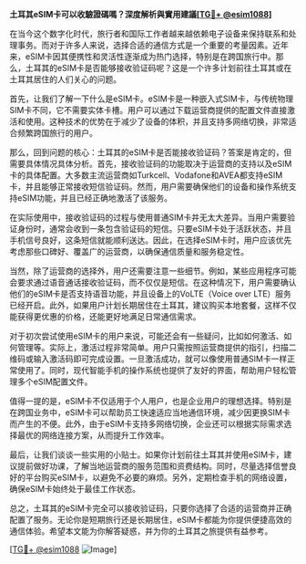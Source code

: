 **土耳其eSIM卡可以收驗證碼嗎？深度解析與實用建議[[TG💪+ @esim1088](https://t.me/s/esim1088)]**

在当今这个数字化时代，旅行者和国际工作者越来越依赖电子设备来保持联系和处理事务。而对于许多人来说，选择合适的通信方式是一个重要的考量因素。近年来，eSIM卡因其便携性和灵活性逐渐成为热门选择，特别是在跨国旅行中。那么，土耳其的eSIM卡是否能够接收验证码呢？这是一个许多计划前往土耳其或在土耳其居住的人们关心的问题。

首先，让我们了解一下什么是eSIM卡。eSIM卡是一种嵌入式SIM卡，与传统物理SIM卡不同，它不需要实体卡槽。用户可以通过下载运营商提供的配置文件直接激活和使用。这种技术的优势在于减少了设备的体积，并且支持多网络切换，非常适合频繁跨国旅行的用户。

那么，回到问题的核心：土耳其的eSIM卡是否能接收验证码？答案是肯定的，但需要具体情况具体分析。首先，接收验证码的功能取决于运营商的支持以及eSIM卡的具体配置。大多数主流运营商如Turkcell、Vodafone和AVEA都支持eSIM卡，并且能够正常接收短信验证码。然而，用户需要确保他们的设备和操作系统支持eSIM功能，并且已经正确地激活了该服务。

在实际使用中，接收验证码的过程与使用普通SIM卡并无太大差异。当用户需要验证身份时，通常会收到一条包含验证码的短信。只要eSIM卡处于活跃状态，并且手机信号良好，这条短信就能顺利送达。因此，在选择eSIM卡时，用户应该优先考虑那些口碑好、覆盖广的运营商，以确保通信质量和服务稳定性。

当然，除了运营商的选择外，用户还需要注意一些细节。例如，某些应用程序可能会要求通过语音通话接收验证码，而不仅仅是短信。在这种情况下，用户需要确认他们的eSIM卡是否支持语音功能，并且设备上的VoLTE（Voice over LTE）服务已经开启。此外，如果用户计划长期居住在土耳其，建议购买本地套餐，这样不仅能获得更优惠的价格，还能更好地满足日常通信需求。

对于初次尝试使用eSIM卡的用户来说，可能还会有一些疑问，比如如何激活、如何管理等。实际上，激活过程非常简单。用户只需按照运营商提供的指引，扫描二维码或输入激活码即可完成设置。一旦激活成功，就可以像使用普通SIM卡一样正常使用了。同时，现代智能手机的操作系统也提供了友好的界面，帮助用户轻松管理多个eSIM配置文件。

值得一提的是，eSIM卡不仅适用于个人用户，也是企业用户的理想选择。特别是在跨国业务中，eSIM卡可以帮助员工快速适应当地通信环境，减少因更换SIM卡而产生的不便。此外，由于eSIM卡支持多网络切换，企业还可以根据实际需求选择最优的网络连接方案，从而提升工作效率。

最后，让我们谈谈一些实用的小贴士。如果你计划前往土耳其并使用eSIM卡，建议提前做好功课，了解当地运营商的服务范围和资费结构。同时，尽量选择信誉良好的平台购买eSIM卡，以避免不必要的麻烦。另外，定期检查手机的网络设置，确保eSIM卡始终处于最佳工作状态。

总之，土耳其的eSIM卡完全可以接收验证码，只要你选择了合适的运营商并正确配置了服务。无论你是短期旅行还是长期居住，eSIM卡都能为你提供便捷高效的通信体验。希望本文能为你解答疑惑，并为你的土耳其之旅提供有益参考。

[[TG💪+ @esim1088](https://t.me/s/esim1088) ![Image](https://i.postimg.cc/4NQfJmqS/Snipaste-2025-05-13-00-14-12.png)]
